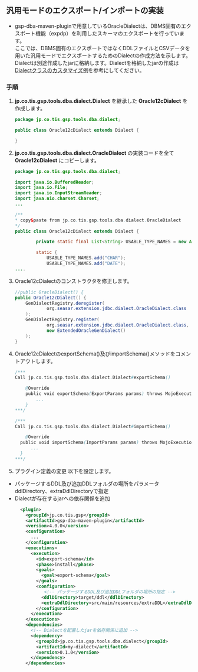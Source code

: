 ## 汎用モードのエクスポート/インポートの実装

- gsp-dba-maven-pluginで用意しているOracleDialectは、DBMS固有のエクスポート機能（expdp）を利用したスキーマのエクスポートを行っています。  
ここでは、DBMS固有のエクスポートではなくDDLファイルとCSVデータを用いた汎用モードでエクスポートするためのDialectの作成方法を示します。  
  Dialectは別途作成したjarに格納します。Dialectを格納したjarの作成は[Dialectクラスのカスタマイズ例](./custom-Dialect.md)を参考にしてください。


### 手順

1.  **jp.co.tis.gsp.tools.dba.dialect.Dialect** を継承した **Oracle12cDialect** を作成します。
    ```java
    package jp.co.tis.gsp.tools.dba.dialect;

    public class Oracle12cDialect extends Dialect {

    }
    ```

2.  **jp.co.tis.gsp.tools.dba.dialect.OracleDialect** の実装コードを全て **Oracle12cDialect** にコピーします。
    ```java
    package jp.co.tis.gsp.tools.dba.dialect;

    import java.io.BufferedReader;
    import java.io.File;
    import java.io.InputStreamReader;
    import java.nio.charset.Charset;
    ...

    /**
    * copy&paste from jp.co.tis.gsp.tools.dba.dialect.OracleDialect
    */
    public class Oracle12cDialect extends Dialect {

            private static final List<String> USABLE_TYPE_NAMES = new ArrayList<String>();

            static {
                USABLE_TYPE_NAMES.add("CHAR");
                USABLE_TYPE_NAMES.add("DATE");
    ....
    ```
    
3. Oracle12cDialectのコンストラクタを修正します。
    ```java
    //public OracleDialect() {
    public Oracle12cDialect() {
        GenDialectRegistry.deregister(
                org.seasar.extension.jdbc.dialect.OracleDialect.class
        );
        GenDialectRegistry.register(
                org.seasar.extension.jdbc.dialect.OracleDialect.class,
                new ExtendedOracleGenDialect()
        );
    }
    ```
    
4.  Oracle12cDialectのexportSchema()及びimportSchema()メソッドをコメントアウトします。
    ```java
    /***
    Call jp.co.tis.gsp.tools.dba.dialect.Dialect#exportSchema()

        @Override
        public void exportSchema(ExportParams params) throws MojoExecutionException {
            ...
        }
    ***/

    /***
    Call jp.co.tis.gsp.tools.dba.dialect.Dialect#importSchema()

        @Override
      public void importSchema(ImportParams params) throws MojoExecutionException{
          ...
      }
    ***/
    ```

5. プラグイン定義の変更
以下を設定します。  
- パッケージするDDL及び追加DDLフォルダの場所をパラメータddlDirectory、extraDdlDirectoryで指定
- Dialectが存在するjarへの依存関係を追加
    ```xml
      <plugin>
        <groupId>jp.co.tis.gsp</groupId>
        <artifactId>gsp-dba-maven-plugin</artifactId>
        <version>4.0.0</version>
        <configuration>
          ...
        </configuration>
        <executions>
          <execution>
            <id>export-schema</id>
            <phase>install</phase>
            <goals>
              <goal>export-schema</goal>
            </goals>
            <configuration>
               <!-- パッケージするDDL及び追加DDLフォルダの場所の指定 -->
              <ddlDirectory>target/ddl</ddlDirectory>
              <extraDdlDirectory>src/main/resources/extraDDL</extraDdlDirectory>
            </configuration>
          </execution>  
        </executions>
        <dependencies>
          <!-- Dialectを配置したjarを依存関係に追加 -->
          <dependency>
            <groupId>jp.co.tis.gsp.tools.dba.dialect</groupId>
            <artifactId>my-dialect</artifactId>
            <version>0.1.0</version>
          </dependency>
        </dependencies>
    ```
